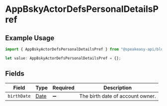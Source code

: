 # AppBskyActorDefsPersonalDetailsPref

## Example Usage

```typescript
import { AppBskyActorDefsPersonalDetailsPref } from "@speakeasy-api/bluesky/models/components";

let value: AppBskyActorDefsPersonalDetailsPref = {};
```

## Fields

| Field                                                                                         | Type                                                                                          | Required                                                                                      | Description                                                                                   |
| --------------------------------------------------------------------------------------------- | --------------------------------------------------------------------------------------------- | --------------------------------------------------------------------------------------------- | --------------------------------------------------------------------------------------------- |
| `birthDate`                                                                                   | [Date](https://developer.mozilla.org/en-US/docs/Web/JavaScript/Reference/Global_Objects/Date) | :heavy_minus_sign:                                                                            | The birth date of account owner.                                                              |